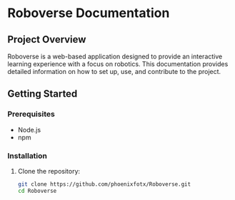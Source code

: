 # Roboverse Documentation

## Project Overview

Roboverse is a web-based application designed to provide an interactive learning experience with a focus on robotics. This documentation provides detailed information on how to set up, use, and contribute to the project.

## Getting Started

### Prerequisites

- Node.js
- npm

### Installation

1. Clone the repository:
   ```sh
   git clone https://github.com/phoenixfotx/Roboverse.git
   cd Roboverse
